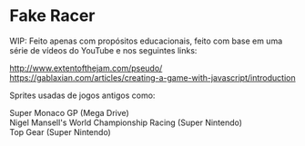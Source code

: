 # Fake Racer

WIP: Feito apenas com propósitos educacionais, feito com base em uma série de vídeos do YouTube e nos seguintes links:

http://www.extentofthejam.com/pseudo/<br>
https://gablaxian.com/articles/creating-a-game-with-javascript/introduction

Sprites usadas de jogos antigos como:

Super Monaco GP (Mega Drive)<br>
Nigel Mansell's World Championship Racing (Super Nintendo)<br>
Top Gear (Super Nintendo)<br>
